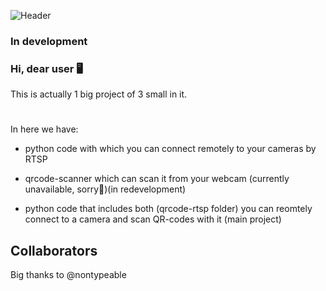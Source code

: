 ![Header](https://github.com/Yahar4/yahar4/blob/main/assets/code.gif)

### In development

### Hi, dear user 🖥️

This is actually 1 big project of 3 small in it.
#
In here we have:

- python code with which you can connect remotely to 
your cameras by RTSP 

- qrcode-scanner which can scan it from your webcam 
(currently unavailable, sorry🙁)(in redevelopment)
    
- python code that includes both (qrcode-rtsp folder)
you can reomtely connect to a camera and scan QR-codes with it
(main project)

## Collaborators
Big thanks to @nontypeable